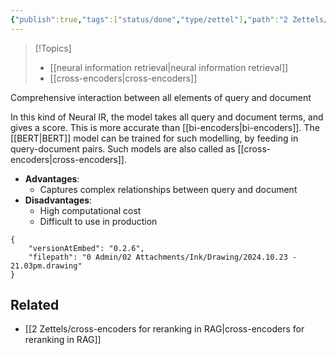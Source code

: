 ```yaml
---
{"publish":true,"tags":["status/done","type/zettel"],"path":"2 Zettels/all-to-all interaction.md","permalink":"/2-zettels/all-to-all-interaction/","PassFrontmatter":true}
---
```



> [!Topics]
> - [[neural information retrieval\|neural information retrieval]] 
> - [[cross-encoders\|cross-encoders]] 

Comprehensive interaction between all elements of query and document

In this kind of Neural IR, the model takes all query and document terms, and gives a score. This is more accurate than [[bi-encoders\|bi-encoders]]. The [[BERT\|BERT]] model can be trained for such modelling, by feeding in query-document pairs. Such models are also called as [[cross-encoders\|cross-encoders]].

- **Advantages**:
    - Captures complex relationships between query and document
- **Disadvantages**:
    - High computational cost
    - Difficult to use in production



```handdrawn-ink
{
	"versionAtEmbed": "0.2.6",
	"filepath": "0 Admin/02 Attachments/Ink/Drawing/2024.10.23 - 21.03pm.drawing"
}
```


## Related
- [[2 Zettels/cross-encoders for reranking in RAG\|cross-encoders for reranking in RAG]]
